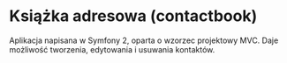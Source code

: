 Książka adresowa (contactbook)
==========

Aplikacja napisana w Symfony 2, oparta o wzorzec projektowy MVC. 
Daje możliwość tworzenia, edytowania i usuwania kontaktów.
